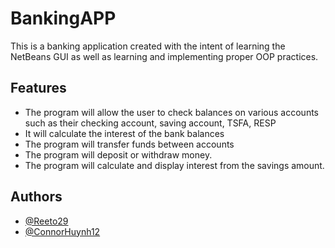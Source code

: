
# BankingAPP

This is a banking application created with the intent of learning the NetBeans GUI as well as learning and implementing proper OOP practices.

## Features

- The program will allow the user to check balances on various accounts such as their checking account, saving account, TSFA, RESP
- It will calculate the interest of the bank balances
- The program will transfer funds between accounts
- The program will deposit or withdraw money.
- The program will calculate and display interest from the savings amount.


## Authors

- [@Reeto29](https://github.com/Reeto29/)
- [@ConnorHuynh12](https://github.com/ConnorHuynh12)
